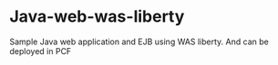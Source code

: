 # Java-web-was-liberty
Sample Java web application and EJB using WAS liberty. And can be deployed in PCF
